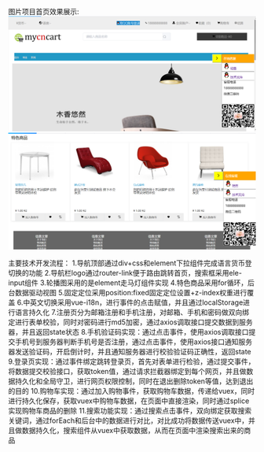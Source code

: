 图片项目首页效果展示:
![image](https://github.com/zuoluo1314/wintopay/blob/master/src/assets/images/home1.png)
![image](https://github.com/zuoluo1314/wintopay/blob/master/src/assets/images/home2.png)

主要技术开发流程：
1.导航顶部通过div+css和element下拉组件完成语言货币登切换的功能
2.导航栏logo通过router-link便于路由跳转首页，搜索框采用ele-input组件
3.轮播图采用的是element走马灯组件实现
4.特色商品采用for循环，后台数据驱动视图
5.固定定位采用position:fixed固定定位设置+z-index权重进行覆盖
6.中英文切换采用vue-i18n，进行事件的点击赋值，并且通过localStorage进行语言持久化
7.注册页分为邮箱注册和手机注册，对邮箱、手机和密码做双向绑定进行表单校验，同时对密码进行md5加密，通过axios调取接口提交数据到服务器，并且返回state状态
8.手机验证码实现：通过点击事件，使用axios调取接口提交手机号到服务器判断手机号是否注册，通过点击事件，使用axios接口通知服务器发送验证码，开启倒计时，并且通知服务器进行校验验证码正确性，返回state
9.登录页实现：通过事件绑定跳转登录页，首先对表单进行检验，通过提交事件，将数据提交校验接口，获取token值，通过请求拦截器绑定到每个网页，并且做数据持久化和全局守卫，进行网页权限控制，同时在退出删除token等值，达到退出的目的
10.购物车实现：通过加入购物事件，获取购物车数据，传递给vuex，同时进行持久化保存，获取vuex中购物车数据，在页面中直接渲染，同时通过splice实现购物车商品的删除
11.搜索功能实现：通过搜索点击事件，双向绑定获取搜索关键词，通过forEach和后台中的数据进行对比，对比成功将数据传送vuex中，并且做数据持久化，搜索组件从vuex中获取数据，从而在页面中渲染搜索出来的商品



